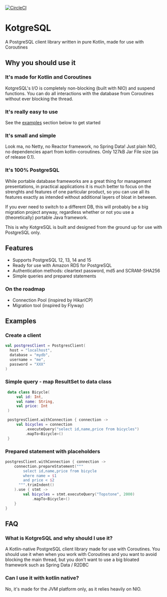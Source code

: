 [![CircleCI](https://circleci.com/gh/BastianVoigt/kotgresql.svg?style=shield)](https://circleci.com/gh/BastianVoigt/kotgresql)

# KotgreSQL

A PostgreSQL client library written in pure Kotlin, made for use with Coroutines

## Why you should use it
### It's made for Kotlin and Coroutines

KotgreSQL's I/O is completely non-blocking (built with NIO) and suspend functions.
You can do all interactions with the database from Coroutines without ever 
blocking the thread.

### It's really easy to use

See the [examples](#examples) section below to get started

### It's small and simple
Look ma, no Netty, no Reactor framework, no Spring Data! Just plain NIO, 
no dependencies apart from kotlin-coroutines.
Only 127kB Jar File size (as of release 0.1).

### It's 100% PostgreSQL
While portable database frameworks are a great thing for management presentations, 
in practical applications it is much better to focus on the strenghts and features 
of one particular product, so you can use all its features exactly as intended 
without additional layers of bloat in between.

If you ever need to switch to a different DB, this will probably be a big migration
project anyway, regardless whether or not you use a (theoretically) portable 
Java framework.

This is why KotgreSQL is built and designed from the ground up for use with PostgreSQL only. 

## Features

* Supports PostgreSQL 12, 13, 14 and 15
* Ready for use with Amazon RDS for PostgreSQL
* Authentication methods: cleartext password, md5 and SCRAM-SHA256
* Simple queries and prepared statements

### On the roadmap

* Connection Pool (inspired by HikariCP)
* Migration tool (inspired by Flyway)

## Examples

### Create a client

```kotlin
val postgresClient = PostgresClient(
  host = "localhost", 
  database = "mydb", 
  username = "me", 
  password = "XXX"
)
```

### Simple query - map ResultSet to data class
```kotlin
 data class Bicycle(
     val id: Int,
     val name: String,
     val price: Int
 )

 postgresClient.withConnection { connection ->
     val bicycles = connection
         .executeQuery("select id,name,price from bicycles")
         .mapTo<Bicycle>()
 }
```

### Prepared statement with placeholders

```kotlin    
postgresClient.withConnection { connection ->
    connection.prepareStatement("""
        select id,name,price from bicycle 
        where name = $1 
        and price < $2
      """.trimIndent()
    ).use { stmt ->
        val bicycles = stmt.executeQuery("Topstone", 2000)
            .mapTo<Bicycle>()
    }
}
```

## FAQ

### What is KotgreSQL and why should I use it?

A Kotlin-native PostgreSQL client library made for use with Coroutines. You should use it when 
when you work with Coroutines and you want to avoid blocking the main thread, but you don't want
to use a big bloated framework such as Spring Data / R2DBC


### Can I use it with kotlin native?

No, it's made for the JVM platform only, as it relies heavily on NIO.